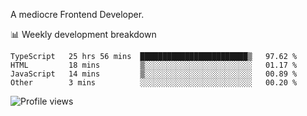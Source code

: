 A mediocre Frontend Developer.

📊 Weekly development breakdown
<!--START_SECTION:waka-->

```text
TypeScript   25 hrs 56 mins  ████████████████████████▒   97.62 %
HTML         18 mins         ▒░░░░░░░░░░░░░░░░░░░░░░░░   01.17 %
JavaScript   14 mins         ▒░░░░░░░░░░░░░░░░░░░░░░░░   00.89 %
Other        3 mins          ░░░░░░░░░░░░░░░░░░░░░░░░░   00.20 %
```

<!--END_SECTION:waka-->

<img src="https://gpvc.arturio.dev/iqbalfasri" alt="Profile views"/>

